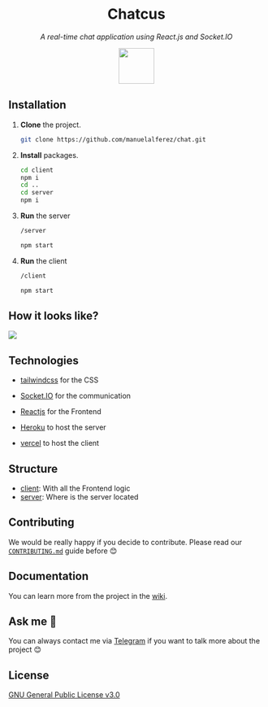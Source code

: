 <h1 align="center">Chatcus</h1>

<p align="center"><i>A real-time chat application using React.js and Socket.IO</i></p>

<div align="center">
	<img src="https://i.ibb.co/P9M1kNb/parth-shah-cactus-render-edited-removebg-preview-1.png" height="70px"/>
</div>

## Installation 

1. **Clone** the project. 

   ```bash
   git clone https://github.com/manuelalferez/chat.git
   ```

2. **Install** packages. 

   ```bash
   cd client 
   npm i 
   cd .. 
   cd server 
   npm i
   ```

3. **Run** the server

   ```bash
   /server
   
   npm start 
   ```

4. **Run** the client 

   ```bash
   /client
   
   npm start 
   ```

## How it looks like?




![](https://ik.imagekit.io/manuelalferez/chatcus/demo_WNN07DC8OG.png?updatedAt=1634727176954)

## Technologies 

* [tailwindcss](https://tailwindcss.com/) for the CSS

* [Socket.IO](https://socket.io/) for the communication  

* [Reactjs](https://reactjs.org/) for the Frontend

* [Heroku](https://www.heroku.com/) to host the server

* [vercel](https://vercel.com/) to host the client 

## Structure

* [client](https://github.com/manuelalferez/chatcus/tree/master/client): With all the Frontend logic
* [server](https://github.com/manuelalferez/chatcus/tree/master/server): Where is the server located

## Contributing

We would be really happy if you decide to contribute. Please read our [`CONTRIBUTING.md`](https://github.com/manuelalferez/chatcus/blob/master/doc/CONTRIBUTING.md) guide before 😊

## Documentation 

You can learn more from the project in the [wiki](https://github.com/manuelalferez/chatcus/wiki). 

## Ask me 🤙

You can always contact me via [Telegram](https://t.me/manuelalferez) if you want to talk more about the project 😊

## License 

[GNU General Public License v3.0](https://github.com/manuelalferez/chatcus/blob/master/LICENSE.md)

